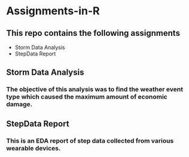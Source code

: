 # Assignments-in-R
## This repo contains the following assignments
* Storm Data Analysis
* StepData Report

## Storm Data Analysis
### The objective of this analysis was to find the weather event type which caused the maximum amount of economic damage.

## StepData Report
### This is an EDA report of step data collected from various wearable devices.

